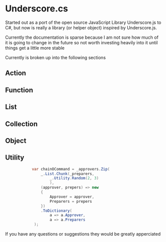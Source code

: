 Underscore.cs
=============

Started out as a port of the open source JavaScript Library Underscore.js to C#,
but now is really a library (or helper object) inspired by Underscore.js.

Currently the documentation is sparse because I am not sure how much of it is going 
to change in the future so not worth investing heavily into it until things get a little
more stable

Currently is broken up into the following sections

Action
-------


Function
--------

List 
--------

Collection
----------

Object
------

Utility
-------
```cs
            var chainOCommand = _approvers.Zip(
                _.List.Chunk(_preparers,
                    _.Utility.Random(2, 3)
                    ),
                (approver, prepers) => new
                {
                    Approver = approver,
                    Preparers = prepers
                })
                .ToDictionary(
                    a => a.Approver, 
                    a => a.Preparers
             );
```
If you have any questions or suggestions they would be greatly apperciated 